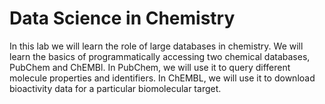 # Data Science in Chemistry

In this lab we will learn the role of large databases in chemistry.  We will learn the basics of programmatically accessing two chemical databases, PubChem and ChEMBl.  In PubChem, we will use it to query different molecule properties and identifiers.  In ChEMBL, we will use it to download bioactivity data for a particular biomolecular target.
